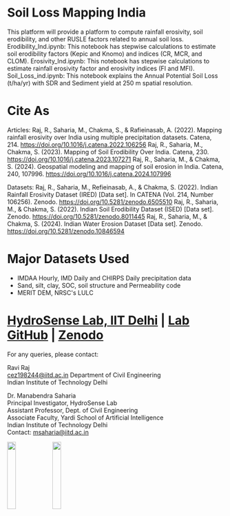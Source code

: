 # Soil Loss Mapping India
This platform will provide a platform to compute rainfall erosivity, soil erodibility, and other RUSLE factors related to annual soil loss.
Erodibility_Ind.ipynb:
This notebook has stepwise calculations to estimate soil erodibility factors (Kepic and Knomo) and indices (CR, MCR, and CLOM). 
Erosivity_Ind.ipynb:
This notebook has stepwise calculations to estimate rainfall erosivity factor and erosivity indices (FI and MFI).
Soil_Loss_ind.ipynb:
This notebook explains the Annual Potential Soil Loss (t/ha/yr) with SDR and Sediment yield at 250 m spatial resolution.

# Cite As
Articles: 
Raj, R., Saharia, M., Chakma, S., & Rafieinasab, A. (2022). Mapping rainfall erosivity over India using multiple precipitation datasets. Catena, 214. https://doi.org/10.1016/j.catena.2022.106256 
Raj, R., Saharia, M., Chakma, S. (2023). Mapping of Soil Erodibility Over India. Catena, 230. https://doi.org/10.1016/j.catena.2023.107271 
Raj, R., Saharia, M., & Chakma, S. (2024). Geospatial modeling and mapping of soil erosion in India. Catena, 240, 107996. https://doi.org/10.1016/j.catena.2024.107996 

Datasets:
Raj, R., Saharia, M., Refieinasab, A., & Chakma, S. (2022). Indian Rainfall Erosivity Dataset (IRED) [Data set]. In CATENA (Vol. 214, Number 106256). Zenodo. https://doi.org/10.5281/zenodo.6505510
Raj, R., Saharia, M., & Chakma, S. (2022). Indian Soil Erodibility Dataset (ISED) [Data set]. Zenodo. https://doi.org/10.5281/zenodo.8011445
Raj, R., Saharia, M., & Chakma, S. (2024). Indian Water Erosion Dataset [Data set]. Zenodo. https://doi.org/10.5281/zenodo.10846594

# Major Datasets Used
- IMDAA Hourly, IMD Daily and CHIRPS Daily precipitation data
- Sand, silt, clay, SOC, soil structure and Permeability code
- MERIT DEM, NRSC's LULC

# [HydroSense Lab, IIT Delhi](https://hydrosense.iitd.ac.in/) | [Lab GitHub](https://github.com/hydrosenselab) | [Zenodo](www.Zenodo.com)
For any queries, please contact:

Ravi Raj  
cez198244@iitd.ac.in
Department of Civil Engineering    
Indian Institute of Technology Delhi   

Dr. Manabendra Saharia   
Principal Investigator, HydroSense Lab     
Assistant Professor, Dept. of Civil Engineering   
Associate Faculty, Yardi School of Artificial Intelligence  
Indian Institute of Technology Delhi   
Contact: [msaharia@iitd.ac.in](msaharia@iitd.ac.in)

<p float="left">
  <img src="https://i.imgur.com/qVGTGwT.png" width=20% height=20% />
  <img src="https://i.imgur.com/6giJLL8.png" width=20% height=20% />
</p>














